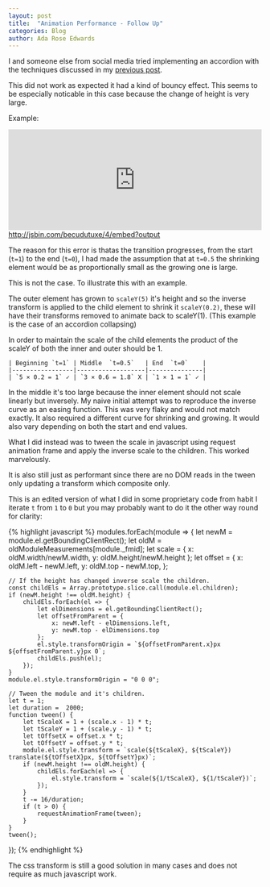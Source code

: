 ```yaml
---
layout: post
title:  "Animation Performance - Follow Up"
categories: Blog
author: Ada Rose Edwards
---
```


I and someone else from social media tried implementing an accordion with the techniques discussed in my [previous post](/blog/2015/04/26/animation-perf/).

This did not work as expected it had a kind of bouncy effect. This seems to be especially noticable in this case because the change of height is very large.

Example:

<iframe seamless="true" frameborder="0" width="100%" height="200px" src="http://jsbin.com/becudutuxe/4/embed?output"><a href="http://jsbin.com/becudutuxe/4/embed?output">http://jsbin.com/becudutuxe/4/embed?output</a></iframe>
<a href="http://jsbin.com/becudutuxe/4/embed?output">http://jsbin.com/becudutuxe/4/embed?output</a>

The reason for this error is thatas the transition progresses, from the start (`t=1`) to the end (`t=0`), I had made the assumption that at `t=0.5` the shrinking element would be as proportionally small as the growing one is large.

This is not the case. To illustrate this with an example.

The outer element has grown to `scaleY(5)` it's height and so the inverse transform is applied to the child element to shrink it `scaleY(0.2)`, these will have their transforms removed to animate back to scaleY(1). (This example is the case of an accordion collapsing)

In order to maintain the scale of the child elements the product of the scaleY of both the inner and outer should be 1.

```
| Beginning `t=1` | Middle  `t=0.5`   | End  `t=0`    |
|-----------------|-------------------|---------------|
| `5 × 0.2 = 1` ✓ | `3 × 0.6 = 1.8` X | `1 × 1 = 1` ✓ |
```

In the middle it's too large because the inner element should not scale linearly but inversely. My naive initial attempt was to reproduce the inverse curve as an easing function. This was very flaky and would not match exactly. It also required a different curve for shrinking and growing. It would also vary depending on both the start and end values.

What I did instead was to tween the scale in javascript using request animation frame and apply the inverse scale to the children. This worked marvelously.

It is also still just as performant since there are no DOM reads in the tween only updating a transform which composite only.

This is an edited version of what I did in some proprietary code from habit I iterate `t` from `1` to `0` but you may probably want to do it the other way round for clarity:

{% highlight javascript %}
modules.forEach(module => {
	let newM = module.el.getBoundingClientRect();
	let oldM = oldModuleMeasurements[module._fmid];
	let scale = {
		x: oldM.width/newM.width,
		y: oldM.height/newM.height
	};
	let offset = {
		x: oldM.left - newM.left,
		y: oldM.top - newM.top,
	};

	// If the height has changed inverse scale the children.
	const childEls = Array.prototype.slice.call(module.el.children);
	if (newM.height !== oldM.height) {
		childEls.forEach(el => {
			let elDimensions = el.getBoundingClientRect();
			let offsetFromParent = {
				x: newM.left - elDimensions.left,
				y: newM.top - elDimensions.top
			};
			el.style.transformOrigin = `${offsetFromParent.x}px ${offsetFromParent.y}px 0`;
			childEls.push(el);
		});
	}
	module.el.style.transformOrigin = "0 0 0";

	// Tween the module and it's children.
	let t = 1;
	let duration =  2000;
	function tween() {
		let tScaleX = 1 + (scale.x - 1) * t;
		let tScaleY = 1 + (scale.y - 1) * t;
		let tOffsetX = offset.x * t;
		let tOffsetY = offset.y * t;
		module.el.style.transform = `scale(${tScaleX}, ${tScaleY}) translate(${tOffsetX}px, ${tOffsetY}px)`;
		if (newM.height !== oldM.height) {
			childEls.forEach(el => {
				el.style.transform = `scale(${1/tScaleX}, ${1/tScaleY})`;
			});
		}
		t -= 16/duration;
		if (t > 0) {
			requestAnimationFrame(tween);
		}
	}
	tween();
});
{% endhighlight %}

The css transform is still a good solution in many cases and does not require as much javascript work.